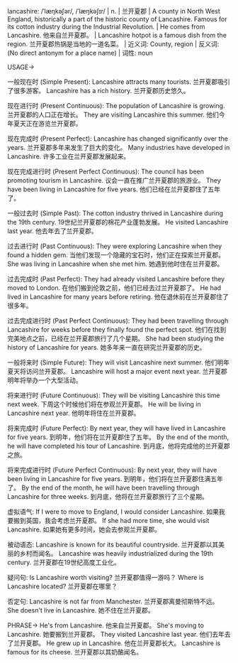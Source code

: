 lancashire: /ˈlæŋkəʃər/, /ˈlæŋkəʃɪr/ | n. | 兰开夏郡 | A county in North West England, historically a part of the historic county of Lancashire.  Famous for its cotton industry during the Industrial Revolution. |  He comes from Lancashire. 他来自兰开夏郡。 |  Lancashire hotpot is a famous dish from the region.  兰开夏郡热锅是当地的一道名菜。 | 近义词: County, region | 反义词:  (No direct antonym for a place name) | 词性: noun


USAGE->

一般现在时 (Simple Present):
Lancashire attracts many tourists. 兰开夏郡吸引了很多游客。
Lancashire has a rich history. 兰开夏郡历史悠久。

现在进行时 (Present Continuous):
The population of Lancashire is growing. 兰开夏郡的人口正在增长。
They are visiting Lancashire this summer. 他们今年夏天正在游览兰开夏郡。

现在完成时 (Present Perfect):
Lancashire has changed significantly over the years. 兰开夏郡多年来发生了巨大的变化。
Many industries have developed in Lancashire. 许多工业在兰开夏郡发展起来。


现在完成进行时 (Present Perfect Continuous):
The council has been promoting tourism in Lancashire.  议会一直在推广兰开夏郡的旅游业。
They have been living in Lancashire for five years. 他们已经在兰开夏郡住了五年了。

一般过去时 (Simple Past):
The cotton industry thrived in Lancashire during the 19th century.  19世纪兰开夏郡的棉花产业蓬勃发展。
He visited Lancashire last year. 他去年去了兰开夏郡。


过去进行时 (Past Continuous):
They were exploring Lancashire when they found a hidden gem.  当他们发现一个隐藏的宝石时，他们正在探索兰开夏郡。
She was living in Lancashire when she met him. 她遇到他时住在兰开夏郡。


过去完成时 (Past Perfect):
They had already visited Lancashire before they moved to London. 在他们搬到伦敦之前，他们已经去过兰开夏郡了。
He had lived in Lancashire for many years before retiring. 他在退休前在兰开夏郡住了很多年。


过去完成进行时 (Past Perfect Continuous):
They had been travelling through Lancashire for weeks before they finally found the perfect spot. 他们在找到完美地点之前，已经在兰开夏郡旅行了几个星期。
She had been studying the history of Lancashire for years. 她多年来一直在研究兰开夏郡的历史。


一般将来时 (Simple Future):
They will visit Lancashire next summer. 他们明年夏天将访问兰开夏郡。
Lancashire will host a major event next year. 兰开夏郡明年将举办一个大型活动。


将来进行时 (Future Continuous):
They will be visiting Lancashire this time next week.  下周这个时候他们将在参观兰开夏郡。
He will be living in Lancashire next year.  他明年将住在兰开夏郡。


将来完成时 (Future Perfect):
By next year, they will have lived in Lancashire for five years. 到明年，他们将在兰开夏郡住了五年。
By the end of the month, he will have completed his tour of Lancashire. 到月底，他将完成他的兰开夏郡之旅。


将来完成进行时 (Future Perfect Continuous):
By next year, they will have been living in Lancashire for five years. 到明年，他们将在兰开夏郡住满五年了。
By the end of the month, he will have been travelling through Lancashire for three weeks. 到月底，他将在兰开夏郡旅行了三个星期。


虚拟语气:
If I were to move to England, I would consider Lancashire. 如果我要搬到英国，我会考虑兰开夏郡。
If she had more time, she would visit Lancashire. 如果她有更多时间，她会去参观兰开夏郡。

被动语态:
Lancashire is known for its beautiful countryside.  兰开夏郡以其美丽的乡村而闻名。
Lancashire was heavily industrialized during the 19th century.  兰开夏郡在19世纪高度工业化。

疑问句:
Is Lancashire worth visiting? 兰开夏郡值得一游吗？
Where is Lancashire located? 兰开夏郡在哪里？

否定句:
Lancashire is not far from Manchester. 兰开夏郡离曼彻斯特不远。
She doesn't live in Lancashire. 她不住在兰开夏郡。



PHRASE->
He's from Lancashire. 他来自兰开夏郡。
She's moving to Lancashire. 她要搬到兰开夏郡。
They visited Lancashire last year. 他们去年去了兰开夏郡。
He grew up in Lancashire. 他在兰开夏郡长大。
Lancashire is famous for its cheese. 兰开夏郡以其奶酪闻名。


